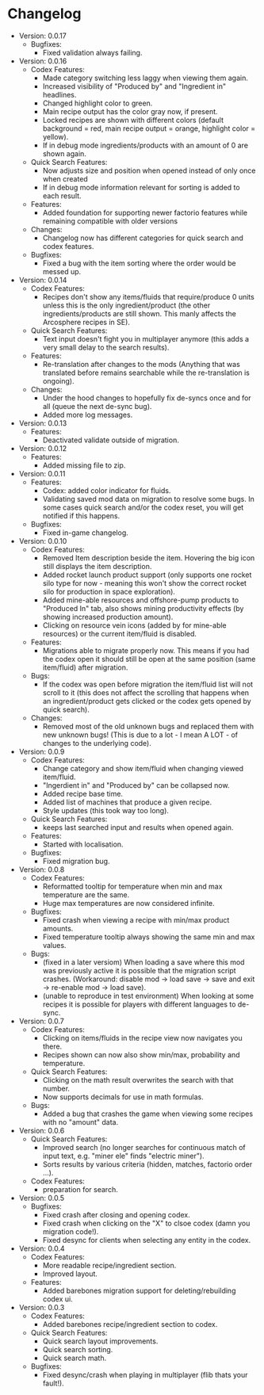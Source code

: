 # Changelog
  - Version: 0.0.17
    - Bugfixes:
        - Fixed validation always failing.
  - Version: 0.0.16
    - Codex Features:
        - Made category switching less laggy when viewing them again.
        - Increased visibility of "Produced by" and "Ingredient in" headlines.
        - Changed highlight color to green.
        - Main recipe output has the color gray now, if present.
        - Locked recipes are shown with different colors (default background = red, main recipe output = orange, highlight color = yellow).
        - If in debug mode ingredients/products with an amount of 0 are shown again.
    - Quick Search Features:
        - Now adjusts size and position when opened instead of only once when created
        - If in debug mode information relevant for sorting is added to each result.
    - Features:
        - Added foundation for supporting newer factorio features while remaining compatible with older versions
    - Changes:
        - Changelog now has different categories for quick search and codex features.
    - Bugfixes:
        - Fixed a bug with the item sorting where the order would be messed up.
  - Version: 0.0.14
    - Codex Features:
        - Recipes don't show any items/fluids that require/produce 0 units unless this is the only ingredient/product (the other ingredients/products are still shown. This manly affects the Arcosphere recipes in SE).
    - Quick Search Features:
        - Text input doesn't fight you in multiplayer anymore (this adds a very small delay to the search results).
    - Features:
        - Re-translation after changes to the mods (Anything that was translated before remains searchable while the re-translation is ongoing).
    - Changes:
        - Under the hood changes to hopefully fix de-syncs once and for all (queue the next de-sync bug).
        - Added more log messages.
  - Version: 0.0.13
    - Features:
        - Deactivated validate outside of migration.
  - Version: 0.0.12
    - Features:
        - Added missing file to zip.
  - Version: 0.0.11
    - Features:
        - Codex: added color indicator for fluids.
        - Validating saved mod data on migration to resolve some bugs. In some cases quick search and/or the codex reset, you will get notified if this happens.
    - Bugfixes:
        - Fixed in-game changelog.
  - Version: 0.0.10
    - Codex Features:
        - Removed Item description beside the item. Hovering the big icon still displays the item description.
        - Added rocket launch product support (only supports one rocket silo type for now - meaning this won't show the correct rocket silo for production in space exploration).
        - Added mine-able resources and offshore-pump products to "Produced In" tab, also shows mining productivity effects (by showing increased production amount).
        - Clicking on resource vein icons (added by for mine-able resources) or the current item/fluid is disabled.
    - Features:
        - Migrations able to migrate properly now. This means if you had the codex open it should still be open at the same position (same item/fluid) after migration.
    - Bugs:
        - If the codex was open before migration the item/fluid list will not scroll to it (this does not affect the scrolling that happens when an ingredient/product gets clicked or the codex gets opened by quick search).
    - Changes:
        - Removed most of the old unknown bugs and replaced them with new unknown bugs! (This is due to a lot - I mean A LOT - of changes to the underlying code).
  - Version: 0.0.9
    - Codex Features:
        - Change category and show item/fluid when changing viewed item/fluid.
        - "Ingerdient in" and "Produced by" can be collapsed now.
        - Added recipe base time.
        - Added list of machines that produce a given recipe.
        - Style updates (this took way too long).
    - Quick Search Features:
        - keeps last searched input and results when opened again.
    - Features:
        - Started with localisation.
    - Bugfixes:
        - Fixed migration bug.
  - Version: 0.0.8
    - Codex Features:
        - Reformatted tooltip for temperature when min and max temperature are the same.
        - Huge max temperatures are now considered infinite.
    - Bugfixes:
        - Fixed crash when viewing a recipe with min/max product amounts.
        - Fixed temperature tooltip always showing the same min and max values.
    - Bugs:
        - (fixed in a later versiom) When loading a save where this mod was previously active it is possible that the migration script crashes. (Workaround: disable mod -> load save -> save and exit -> re-enable mod -> load save).
        - (unable to reproduce in test environment) When looking at some recipes it is possible for players with different languages to de-sync.
  - Version: 0.0.7
    - Codex Features:
        - Clicking on items/fluids in the recipe view now navigates you there.
        - Recipes shown can now also show min/max, probability and temperature.
    - Quick Search Features:
        - Clicking on the math result overwrites the search with that number.
        - Now supports decimals for use in math formulas.
    - Bugs:
        - Added a bug that crashes the game when viewing some recipes with no "amount" data.
  - Version: 0.0.6
    - Quick Search Features:
        - Improved search (no longer searches for continuous match of input text, e.g. "miner ele" finds "electric miner").
        - Sorts results by various criteria (hidden, matches, factorio order ...).
    - Codex Features:
        - preparation for search.
  - Version: 0.0.5
    - Bugfixes:
        - Fixed crash after closing and opening codex.
        - Fixed crash when clicking on the "X" to clsoe codex (damn you migration code!).
        - Fixed desync for clients when selecting any entity in the codex.
  - Version: 0.0.4
    - Codex Features:
        - More readable recipe/ingredient section.
        - Improved layout.
    - Features:
        - Added barebones migration support for deleting/rebuilding codex ui.
  - Version: 0.0.3
    - Codex Features:
        - Added barebones recipe/ingredient section to codex.
    - Quick Search Features:
        - Quick search layout improvements.
        - Quick search sorting.
        - Quick search math.
    - Bugfixes:
        - Fixed desync/crash when playing in multiplayer (flib thats your fault!).